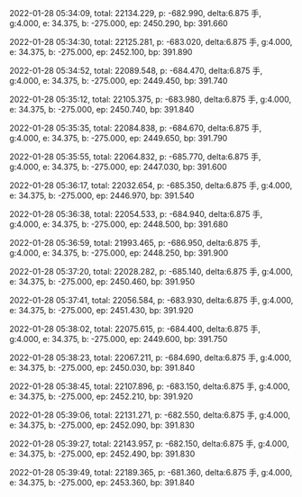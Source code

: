 2022-01-28 05:34:09, total: 22134.229, p: -682.990, delta:6.875 手, g:4.000, e: 34.375, b: -275.000, ep: 2450.290, bp: 391.660

2022-01-28 05:34:30, total: 22125.281, p: -683.020, delta:6.875 手, g:4.000, e: 34.375, b: -275.000, ep: 2452.100, bp: 391.890

2022-01-28 05:34:52, total: 22089.548, p: -684.470, delta:6.875 手, g:4.000, e: 34.375, b: -275.000, ep: 2449.450, bp: 391.740

2022-01-28 05:35:12, total: 22105.375, p: -683.980, delta:6.875 手, g:4.000, e: 34.375, b: -275.000, ep: 2450.740, bp: 391.840

2022-01-28 05:35:35, total: 22084.838, p: -684.670, delta:6.875 手, g:4.000, e: 34.375, b: -275.000, ep: 2449.650, bp: 391.790

2022-01-28 05:35:55, total: 22064.832, p: -685.770, delta:6.875 手, g:4.000, e: 34.375, b: -275.000, ep: 2447.030, bp: 391.600

2022-01-28 05:36:17, total: 22032.654, p: -685.350, delta:6.875 手, g:4.000, e: 34.375, b: -275.000, ep: 2446.970, bp: 391.540

2022-01-28 05:36:38, total: 22054.533, p: -684.940, delta:6.875 手, g:4.000, e: 34.375, b: -275.000, ep: 2448.500, bp: 391.680

2022-01-28 05:36:59, total: 21993.465, p: -686.950, delta:6.875 手, g:4.000, e: 34.375, b: -275.000, ep: 2448.250, bp: 391.900

2022-01-28 05:37:20, total: 22028.282, p: -685.140, delta:6.875 手, g:4.000, e: 34.375, b: -275.000, ep: 2450.460, bp: 391.950

2022-01-28 05:37:41, total: 22056.584, p: -683.930, delta:6.875 手, g:4.000, e: 34.375, b: -275.000, ep: 2451.430, bp: 391.920

2022-01-28 05:38:02, total: 22075.615, p: -684.400, delta:6.875 手, g:4.000, e: 34.375, b: -275.000, ep: 2449.600, bp: 391.750

2022-01-28 05:38:23, total: 22067.211, p: -684.690, delta:6.875 手, g:4.000, e: 34.375, b: -275.000, ep: 2450.030, bp: 391.840

2022-01-28 05:38:45, total: 22107.896, p: -683.150, delta:6.875 手, g:4.000, e: 34.375, b: -275.000, ep: 2452.210, bp: 391.920

2022-01-28 05:39:06, total: 22131.271, p: -682.550, delta:6.875 手, g:4.000, e: 34.375, b: -275.000, ep: 2452.090, bp: 391.830

2022-01-28 05:39:27, total: 22143.957, p: -682.150, delta:6.875 手, g:4.000, e: 34.375, b: -275.000, ep: 2452.490, bp: 391.830

2022-01-28 05:39:49, total: 22189.365, p: -681.360, delta:6.875 手, g:4.000, e: 34.375, b: -275.000, ep: 2453.360, bp: 391.840